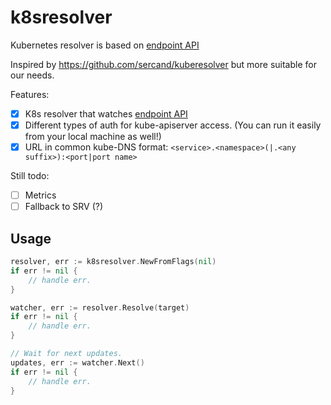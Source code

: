# k8sresolver

Kubernetes resolver is based on [endpoint API](https://kubernetes.io/docs/api-reference/v1.7/#endpoints-v1-core)

Inspired by https://github.com/sercand/kuberesolver but more suitable for our needs.

Features:
* [x] K8s resolver that watches [endpoint API](https://kubernetes.io/docs/api-reference/v1.7/#endpoints-v1-core)
* [x] Different types of auth for kube-apiserver access. (You can run it easily from your local machine as well!)
* [x] URL in common kube-DNS format: `<service>.<namespace>(|.<any suffix>):<port|port name>`
 
Still todo:
* [ ] Metrics
* [ ] Fallback to SRV (?)
 
## Usage 

```go
resolver, err := k8sresolver.NewFromFlags(nil)
if err != nil {
    // handle err.
}

watcher, err := resolver.Resolve(target)
if err != nil {
    // handle err.
}

// Wait for next updates.
updates, err := watcher.Next()
if err != nil {
    // handle err.
}
```
